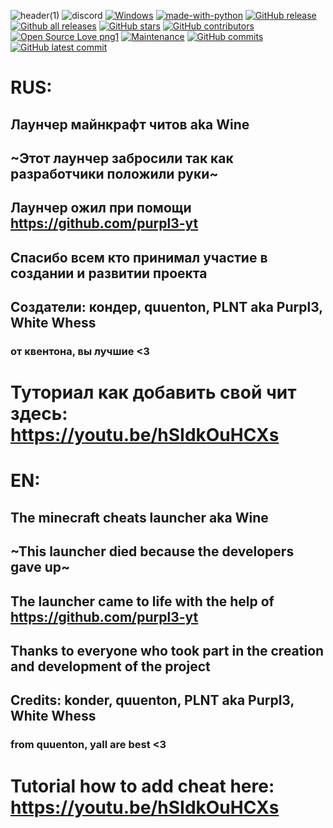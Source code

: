 ![header(1)](https://user-images.githubusercontent.com/80628386/203738665-56610d5a-684e-4c14-a6ab-680bb203a6f2.png)
![discord](https://discord.com/api/guilds/1023398367910445086/embed.png)
[![Windows](https://svgshare.com/i/ZhY.svg)](https://svgshare.com/i/ZhY.svg)
[![made-with-python](https://img.shields.io/badge/Made%20with-Python-1f425f.svg)](https://www.python.org/)
[![GitHub release](https://img.shields.io/github/release/purpl3-yt/Wine-Launcher)](https://GitHub.com/purpl3-yt/Wine-Launcher/releases/)
[![Github all releases](https://img.shields.io/github/downloads/purpl3-yt/Wine-Launcher/total.svg)](https://GitHub.com/Naereen/StrapDown.js/releases/)
[![GitHub stars](https://badgen.net/github/stars/purpl3-yt/Wine-Launcher)](https://GitHub.com/Naereen/StrapDown.js/stargazers/)
[![GitHub contributors](https://badgen.net/github/contributors/purpl3-yt/Wine-Launcher)](https://GitHub.com/Naereen/Strapdown.js/graphs/contributors/)
[![Open Source Love png1](https://badges.frapsoft.com/os/v1/open-source.png?v=103)](https://github.com/ellerbrock/open-source-badges/)
[![Maintenance](https://img.shields.io/badge/Maintained%3F-yes-green.svg)](https://GitHub.com/Naereen/StrapDown.js/graphs/commit-activity)
[![GitHub commits](https://badgen.net/github/commits/purpl3-yt/Wine-Launcher)](https://GitHub.com/Naereen/StrapDown.js/commit/)
[![GitHub latest commit](https://badgen.net/github/last-commit/purpl3-yt/Wine-Launcher)](https://GitHub.com/Naereen/StrapDown.js/commit/)
# RUS:
## Лаунчер майнкрафт читов aka Wine
## ~Этот лаунчер забросили так как разработчики положили руки~
## Лаунчер ожил при помощи https://github.com/purpl3-yt
## Спасибо всем кто принимал участие в создании и развитии проекта 
## Создатели: кондер, quuenton, PLNT aka Purpl3, White Whess
### от квентона, вы лучшие <3
# Туториал как добавить свой чит здесь: https://youtu.be/hSIdkOuHCXs

# EN:

## The minecraft cheats launcher aka Wine
## ~This launcher died because the developers gave up~
## The launcher came to life with the help of https://github.com/purpl3-yt
## Thanks to everyone who took part in the creation and development of the project
## Credits: konder, quuenton, PLNT aka Purpl3, White Whess
### from quuenton, yall are best <3
# Tutorial how to add cheat here: https://youtu.be/hSIdkOuHCXs
